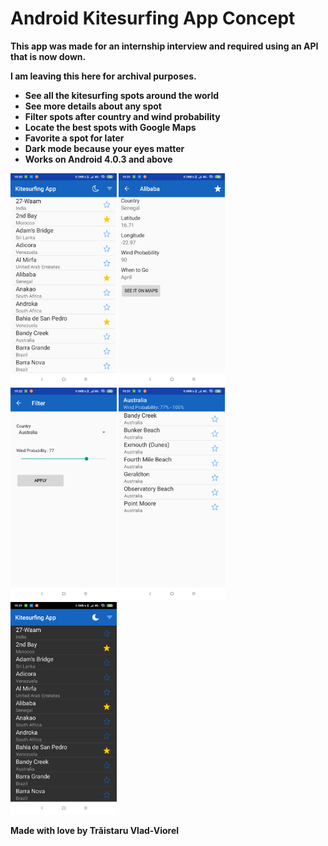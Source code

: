 # Android Kitesurfing App Concept

<b>This app was made for an internship interview and required using an API that is now down.<b>
  
<b>I am leaving this here for archival purposes.<b>

- See all the kitesurfing spots around the world
- See more details about any spot
- Filter spots after country and wind probability
- Locate the best spots with Google Maps
- Favorite a spot for later
- Dark mode because your eyes matter
- Works on Android 4.0.3 and above

<img src="_screenshots/ListScreen.png" width="170" />
<img src="_screenshots/DetailsScreen.png" width="170" />
<img src="_screenshots/FilterScreen.png" width="170" />
<img src="_screenshots/FilterResultScreen.png" width="170" />
<img src="_screenshots/DarkListScreen.png" width="170" />

Made with love by Trăistaru Vlad-Viorel
